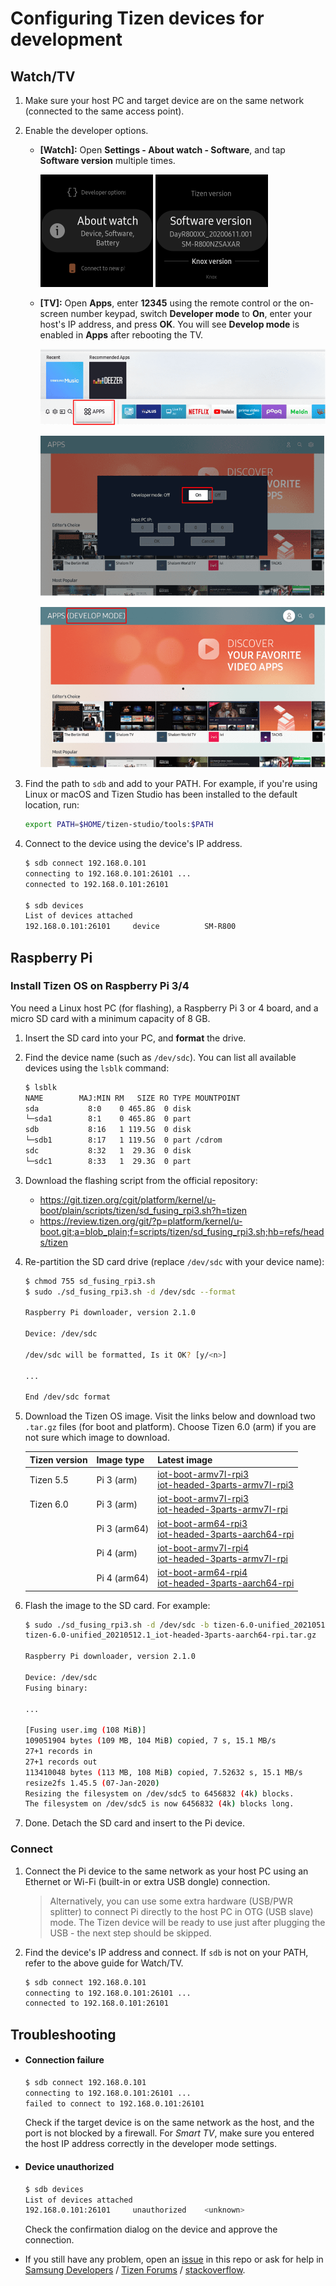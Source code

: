 # Configuring Tizen devices for development

## Watch/TV

1. Make sure your host PC and target device are on the same network (connected to the same access point).

1. Enable the developer options.

   - **[Watch]:** Open **Settings - About watch - Software**, and tap **Software version** multiple times.

     ![About watch](images/watch-developer-option-1.png) ![Software version](images/watch-developer-option-2.png)

   - **[TV]:** Open **Apps**, enter **12345** using the remote control or the on-screen number keypad, switch **Developer mode** to **On**, enter your host's IP address, and press **OK**. You will see **Develop mode** is enabled in **Apps** after rebooting the TV.

     ![Apps](images/tv-developer-option-1.png)

     ![Enter IP address](images/tv-developer-option-2.png)

     ![Develop mode enabled](images/tv-developer-option-3.png)

1. Find the path to `sdb` and add to your PATH. For example, if you're using Linux or macOS and Tizen Studio has been installed to the default location, run:

   ```sh
   export PATH=$HOME/tizen-studio/tools:$PATH
   ```

1. Connect to the device using the device's IP address.

   ```sh
   $ sdb connect 192.168.0.101
   connecting to 192.168.0.101:26101 ...
   connected to 192.168.0.101:26101

   $ sdb devices
   List of devices attached
   192.168.0.101:26101     device          SM-R800
   ```

## Raspberry Pi

### Install Tizen OS on Raspberry Pi 3/4

You need a Linux host PC (for flashing), a Raspberry Pi 3 or 4 board, and a micro SD card with a minimum capacity of 8 GB.

1. Insert the SD card into your PC, and **format** the drive.

1. Find the device name (such as `/dev/sdc`). You can list all available devices using the `lsblk` command:

   ```sh
   $ lsblk
   NAME        MAJ:MIN RM   SIZE RO TYPE MOUNTPOINT
   sda           8:0    0 465.8G  0 disk
   └─sda1        8:1    0 465.8G  0 part
   sdb           8:16   1 119.5G  0 disk
   └─sdb1        8:17   1 119.5G  0 part /cdrom
   sdc           8:32   1  29.3G  0 disk
   └─sdc1        8:33   1  29.3G  0 part
   ```

1. Download the flashing script from the official repository:

   - https://git.tizen.org/cgit/platform/kernel/u-boot/plain/scripts/tizen/sd_fusing_rpi3.sh?h=tizen
   - https://review.tizen.org/git/?p=platform/kernel/u-boot.git;a=blob_plain;f=scripts/tizen/sd_fusing_rpi3.sh;hb=refs/heads/tizen

1. Re-partition the SD card drive (replace `/dev/sdc` with your device name):

   ```sh
   $ chmod 755 sd_fusing_rpi3.sh
   $ sudo ./sd_fusing_rpi3.sh -d /dev/sdc --format
   
   Raspberry Pi downloader, version 2.1.0

   Device: /dev/sdc

   /dev/sdc will be formatted, Is it OK? [y/<n>]

   ...

   End /dev/sdc format
   ```

1. Download the Tizen OS image. Visit the links below and download two `.tar.gz` files (for boot and platform). Choose Tizen 6.0 (arm) if you are not sure which image to download.

   | Tizen version | Image type | Latest image |
   |-|-|-|
   | Tizen 5.5 | Pi 3 (arm) | [iot-boot-armv7l-rpi3](http://download.tizen.org/snapshots/tizen/5.5-unified/latest/images/standard/iot-boot-armv7l-rpi3)<br>[iot-headed-3parts-armv7l-rpi3](http://download.tizen.org/snapshots/tizen/5.5-unified/latest/images/standard/iot-headed-3parts-armv7l-rpi3) |
   | Tizen 6.0 | Pi 3 (arm) | [iot-boot-armv7l-rpi3](http://download.tizen.org/snapshots/tizen/6.0-unified/latest/images/standard/iot-boot-armv7l-rpi3)<br>[iot-headed-3parts-armv7l-rpi](http://download.tizen.org/snapshots/tizen/6.0-unified/latest/images/standard/iot-headed-3parts-armv7l-rpi) |
   | | Pi 3 (arm64) | [iot-boot-arm64-rpi3](http://download.tizen.org/snapshots/tizen/6.0-unified/latest/images/standard/iot-boot-arm64-rpi3)<br>[iot-headed-3parts-aarch64-rpi](http://download.tizen.org/snapshots/tizen/6.0-unified/latest/images/standard/iot-headed-3parts-aarch64-rpi) |
   | | Pi 4 (arm) | [iot-boot-armv7l-rpi4](http://download.tizen.org/snapshots/tizen/6.0-unified/latest/images/standard/iot-boot-armv7l-rpi4)<br>[iot-headed-3parts-armv7l-rpi](http://download.tizen.org/snapshots/tizen/6.0-unified/latest/images/standard/iot-headed-3parts-armv7l-rpi) |
   | | Pi 4 (arm64) | [iot-boot-arm64-rpi4](http://download.tizen.org/snapshots/tizen/6.0-unified/latest/images/standard/iot-boot-arm64-rpi4)<br>[iot-headed-3parts-aarch64-rpi](http://download.tizen.org/snapshots/tizen/6.0-unified/latest/images/standard/iot-headed-3parts-aarch64-rpi) |

1. Flash the image to the SD card. For example:

   ```sh
   $ sudo ./sd_fusing_rpi3.sh -d /dev/sdc -b tizen-6.0-unified_20210512.1_iot-boot-arm64-rpi3.tar.gz \
   tizen-6.0-unified_20210512.1_iot-headed-3parts-aarch64-rpi.tar.gz

   Raspberry Pi downloader, version 2.1.0

   Device: /dev/sdc
   Fusing binary:

   ...

   [Fusing user.img (108 MiB)]
   109051904 bytes (109 MB, 104 MiB) copied, 7 s, 15.1 MB/s
   27+1 records in
   27+1 records out
   113410048 bytes (113 MB, 108 MiB) copied, 7.52632 s, 15.1 MB/s
   resize2fs 1.45.5 (07-Jan-2020)
   Resizing the filesystem on /dev/sdc5 to 6456832 (4k) blocks.
   The filesystem on /dev/sdc5 is now 6456832 (4k) blocks long.
   ```

1. Done. Detach the SD card and insert to the Pi device.

### Connect

1. Connect the Pi device to the same network as your host PC using an Ethernet or Wi-Fi (built-in or extra USB dongle) connection.

   > Alternatively, you can use some extra hardware (USB/PWR splitter) to connect Pi directly to the host PC in OTG (USB slave) mode. The Tizen device will be ready to use just after plugging the USB - the next step should be skipped.

1. Find the device's IP address and connect. If `sdb` is not on your PATH, refer to the above guide for Watch/TV.

   ```sh
   $ sdb connect 192.168.0.101
   connecting to 192.168.0.101:26101 ...
   connected to 192.168.0.101:26101
   ```

## Troubleshooting

- #### Connection failure

  ```sh
  $ sdb connect 192.168.0.101
  connecting to 192.168.0.101:26101 ...
  failed to connect to 192.168.0.101:26101
  ```

  Check if the target device is on the same network as the host, and the port is not blocked by a firewall. For _Smart TV_, make sure you entered the host IP address correctly in the developer mode settings.

- #### Device unauthorized

  ```sh
  $ sdb devices
  List of devices attached
  192.168.0.101:26101     unauthorized    <unknown>
  ```

  Check the confirmation dialog on the device and approve the connection.

- If you still have any problem, open an [issue](../../../issues) in this repo or ask for help in [Samsung Developers](https://forum.developer.samsung.com/) / [Tizen Forums](https://developer.tizen.org/forums/sdk-ide/active) / [stackoverflow](https://stackoverflow.com/questions/tagged/tizen).
